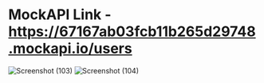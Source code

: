 # MockAPI Link - https://67167ab03fcb11b265d29748.mockapi.io/users

![Screenshot (103)](https://github.com/user-attachments/assets/644f545d-a28b-470c-9c54-dc82bb919b92)
![Screenshot (104)](https://github.com/user-attachments/assets/a10cbbaa-aa4f-447a-97b9-bc5b3b440bce)
